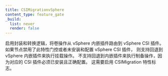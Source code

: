 ```yaml
---
title: CSIMigrationvSphere
content_type: feature_gate
_build:
  list: never
  render: false
---
```

<!--
Enables shims and translation logic to route volume operations
from the vSphere in-tree plugin to vSphere CSI plugin. Supports falling back
to in-tree vSphere plugin for mount operations to nodes that have the feature
disabled or that do not have vSphere CSI plugin installed and configured.
Does not support falling back for provision operations, for those the CSI
plugin must be installed and configured. Requires CSIMigration feature flag
enabled.
-->
启用封装和转换逻辑，将卷操作从 vSphere 内嵌插件路由到 vSphere CSI 插件。
如果节点禁用了此特性门控或者未安装和配置 vSphere CSI 插件，
则支持回退到 vSphere 内嵌插件来执行挂载操作。
不支持回退到内嵌插件来执行制备操作，因为对应的 CSI 插件必须已安装且正确配置。
这需要启用 CSIMigration 特性标志。
